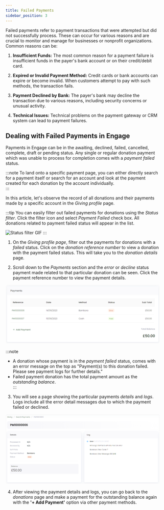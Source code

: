 ```yaml
---
title: Failed Payments
sidebar_position: 3
---
```


Failed payments refer to payment transactions that were attempted but did not successfully process. These can occur for various reasons and are crucial to monitor and manage for businesses or nonprofit organizations. Common reasons can be:

1. **Insufficient Funds:** The most common reason for a payment failure is insufficient funds in the payer's bank account or on their credit/debit card.

2. **Expired or Invalid Payment Method:** Credit cards or bank accounts can expire or become invalid. When customers attempt to pay with such methods, the transaction fails.

3. **Payment Declined by Bank:** The payer's bank may decline the transaction due to various reasons, including security concerns or unusual activity.

4. **Technical Issues:** Technical problems on the payment gateway or CRM system can lead to payment failures.

## Dealing with Failed Payments in Engage

Payments in Engage can be in the awaiting, declined, failed, cancelled, complete, draft or pending status. Any single or regular donation payment which was unable to process for completion comes with a *payment failed* status. 

:::note
To land onto a specific payment page, you can either directly search for a payment itself or search for an account and look at the payment created for each donation by the account individually.  
:::

In this article, let's observe the record of all donations and their payments made by a specific account in the *Giving profile* page. 

:::tip
You can easily filter out failed payments for donations using the *Status filter*. Click the filter icon and select *Payment Failed* check box. All donations related to payment failed status will appear in the list.

![Status filter GIF](./status-filter.gif)
::: 

1. On the *Giving profile page*, filter out the payments for donations with a *failed* status. Click on the *donation reference number* to view a donation with the payment failed status. This will take you to the *donation details* page.

2. Scroll down to the *Payments* section and the *error* or *decline* status payment made related to that particular donation can be seen. Click the payment reference number to view the payment details. 

![Payment section](./payment-section.png)

:::note
- A donation whose payment is in the *payment failed* status, comes with an error message on the top as "Payment(s) to this donation failed. Please see payment logs for further details."  
- Failed payment donation has the total payment amount as the *outstanding balance*.  
:::

3. You will see a page showing the particular payments *details* and *logs*. Logs include all the error detail messages due to which the payment failed or declined. 

![Payment Details and Logs](./payment-log-details.png)

4. After viewing the payment details and logs, you can go back to the *donations* page and make a payment for the outstanding balance again with the **'+ Add Payment'** option via other payment methods.